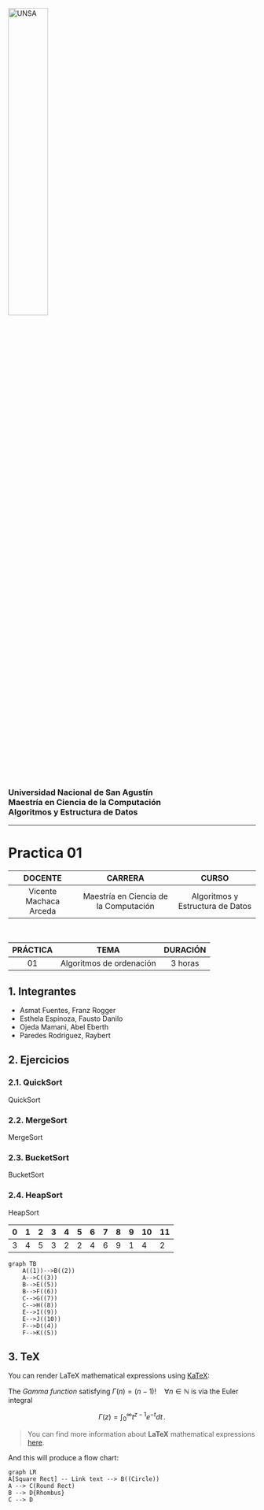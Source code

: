 <img src="https://github.com/UNSA-MCC-2022/MCC_Algoritmos_2022/blob/main/logo_unsa.jpg" alt="UNSA" width="40%"/>

### Universidad Nacional de San Agustín <br/> Maestría en Ciencia de la Computación <br/>  Algoritmos y Estructura de Datos
<hr/>

# Practica 01

| DOCENTE | CARRERA | CURSO |
| :-: | :-: | :-: |
| Vicente Machaca Arceda | Maestría en Ciencia de la Computación | Algoritmos y Estructura de Datos |
<br/>

| PRÁCTICA | TEMA | DURACIÓN |
| :-: | :-: | :-: |
| 01 | Algoritmos de ordenación | 3 horas


## 1. Integrantes
- Asmat Fuentes, Franz Rogger
- Esthela Espinoza, Fausto Danilo
- Ojeda Mamani, Abel Eberth
- Paredes Rodriguez, Raybert


## 2. Ejercicios

### 2.1. QuickSort

QuickSort

### 2.2. MergeSort

MergeSort

### 2.3. BucketSort

BucketSort

### 2.4. HeapSort

HeapSort

| 0 | 1 | 2 | 3 | 4 | 5 | 6 | 7 | 8 | 9 | 10 | 11 |
|---|---|---|---|---|---|---|---|---|---|----|----|
| 3 | 4 | 5 | 3 | 2 | 2 | 4 | 6 | 9 | 1 | 4  | 2  |


```mermaid
graph TB
    A((1))-->B((2))
    A-->C((3))
    B-->E((5))
    B-->F((6))
    C-->G((7))
    C-->H((8))
    E-->I((9))
    E-->J((10))    
    F-->D((4))
    F-->K((5))
```


## 3. TeX

You can render LaTeX mathematical expressions using [KaTeX](https://khan.github.io/KaTeX/):

The *Gamma function* satisfying $\Gamma(n) = (n-1)!\quad\forall n\in\mathbb N$ is via the Euler integral

$$
\Gamma(z) = \int_0^\infty t^{z-1}e^{-t}dt\,.
$$

> You can find more information about **LaTeX** mathematical expressions [here](http://meta.math.stackexchange.com/questions/5020/mathjax-basic-tutorial-and-quick-reference).



And this will produce a flow chart:

```mermaid
graph LR
A[Square Rect] -- Link text --> B((Circle))
A --> C(Round Rect)
B --> D{Rhombus}
C --> D
```